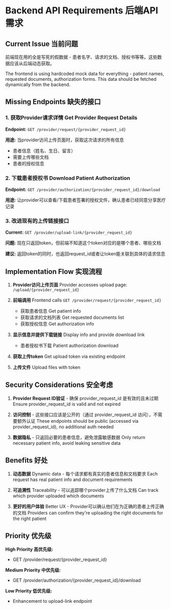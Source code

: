 # Backend API Requirements 后端API需求

## Current Issue 当前问题

前端现在用的全是写死的假数据 - 患者名字、请求的文档、授权书等等。这些数据应该从后端动态获取。

The frontend is using hardcoded mock data for everything - patient names, requested documents, authorization forms. This data should be fetched dynamically from the backend.

## Missing Endpoints 缺失的接口

### 1. 获取Provider请求详情 Get Provider Request Details
**Endpoint:** `GET /provider/request/{provider_request_id}`

**用途:** 当provider访问上传页面时，获取这次请求的所有信息
- 患者信息（姓名、生日、留言）
- 需要上传哪些文档
- 患者的授权信息

### 2. 下载患者授权书 Download Patient Authorization  
**Endpoint:** `GET /provider/authorization/{provider_request_id}/download`

**用途:** 让provider可以查看/下载患者签署的授权文件，确认患者已经同意分享医疗记录

### 3. 改进现有的上传链接接口
**Current:** `GET /provider/upload-link/{provider_request_id}`

**问题:** 现在只返回token，但前端不知道这个token对应的是哪个患者、哪些文档

**建议:** 返回token的同时，也返回request_id或者让token能关联到具体的请求信息

## Implementation Flow 实现流程

1. **Provider访问上传页面** Provider accesses upload page: `/upload/{provider_request_id}`

2. **前端调用** Frontend calls `GET /provider/request/{provider_request_id}`
   - 获取患者信息 Get patient info
   - 获取请求的文档列表 Get requested documents list
   - 获取授权信息 Get authorization info

3. **显示信息并提供下载链接** Display info and provide download link
   - 患者授权书下载 Patient authorization download

4. **获取上传token** Get upload token via existing endpoint

5. **上传文件** Upload files with token

## Security Considerations 安全考虑

1. **Provider Request ID验证** - 确保 provider_request_id 是有效的且未过期
   Ensure provider_request_id is valid and not expired

2. **访问控制** - 这些接口应该是公开的（通过 provider_request_id 访问），不需要额外认证
   These endpoints should be public (accessed via provider_request_id), no additional auth needed

3. **数据隐私** - 只返回必要的患者信息，避免泄露敏感数据
   Only return necessary patient info, avoid leaking sensitive data

## Benefits 好处

1. **动态数据** Dynamic data - 每个请求都有真实的患者信息和文档要求
   Each request has real patient info and document requirements

2. **可追溯性** Traceability - 可以追踪哪个provider上传了什么文档
   Can track which provider uploaded which documents

3. **更好的用户体验** Better UX - Provider可以确认他们在为正确的患者上传正确的文档
   Providers can confirm they're uploading the right documents for the right patient

## Priority 优先级

**High Priority 高优先级:**
- GET /provider/request/{provider_request_id}

**Medium Priority 中优先级:**
- GET /provider/authorization/{provider_request_id}/download

**Low Priority 低优先级:**
- Enhancement to upload-link endpoint
